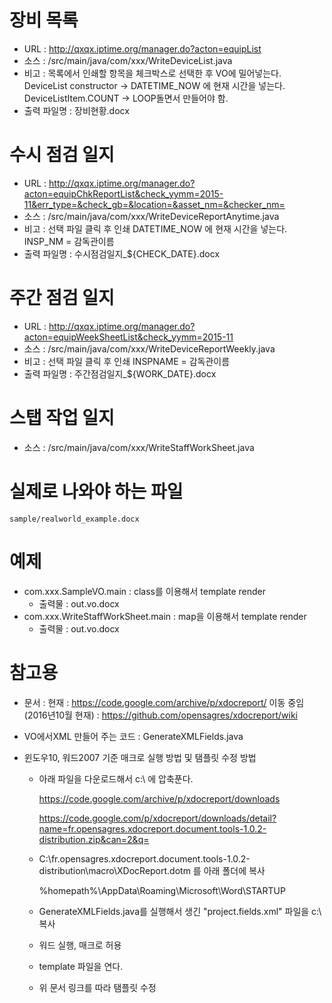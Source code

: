 # 장비 목록
- URL : http://qxqx.iptime.org/manager.do?acton=equipList
- 소스 : /src/main/java/com/xxx/WriteDeviceList.java
- 비고 : 목록에서 인쇄할 항목을 체크박스로 선택한 후 VO에 밀어넣는다.
    DeviceList constructor -> DATETIME_NOW 에 현재 시간을 넣는다.
    DeviceListItem.COUNT -> LOOP돌면서 만들어야 함.
- 출력 파일명 : 장비현황.docx

# 수시 점검 일지
- URL : http://qxqx.iptime.org/manager.do?acton=equipChkReportList&check_yymm=2015-11&err_type=&check_gb=&location=&asset_nm=&checker_nm=
- 소스 : /src/main/java/com/xxx/WriteDeviceReportAnytime.java
- 비고 : 선택 파일 클릭 후 인쇄
    DATETIME_NOW 에 현재 시간을 넣는다. INSP_NM = 감독관이름
- 출력 파일명 : 수시점검일지_${CHECK_DATE}.docx

# 주간 점검 일지
- URL : http://qxqx.iptime.org/manager.do?acton=equipWeekSheetList&check_yymm=2015-11
- 소스 : /src/main/java/com/xxx/WriteDeviceReportWeekly.java
- 비고 : 선택 파일 클릭 후 인쇄
    INSPNAME = 감독관이름
- 출력 파일명 : 주간점검일지_${WORK_DATE}.docx

# 스탭 작업 일지
- 소스 : /src/main/java/com/xxx/WriteStaffWorkSheet.java

# 실제로 나와야 하는 파일

    sample/realworld_example.docx

# 예제

- com.xxx.SampleVO.main : class를 이용해서 template render
    - 출력물 : out.vo.docx
- com.xxx.WriteStaffWorkSheet.main : map을 이용해서 template render
    - 출력물 : out.vo.docx

# 참고용

- 문서 : 
    현재 : <https://code.google.com/archive/p/xdocreport/>
    이동 중임(2016년10월 현재) : <https://github.com/opensagres/xdocreport/wiki>

- VO에서XML 만들어 주는 코드 : GenerateXMLFields.java

- 윈도우10, 워드2007 기준 매크로 실행 방법 및 탬플릿 수정 방법

    - 아래 파일을 다운로드해서 c:\ 에 압축푼다.

        https://code.google.com/archive/p/xdocreport/downloads

        https://code.google.com/p/xdocreport/downloads/detail?name=fr.opensagres.xdocreport.document.tools-1.0.2-distribution.zip&can=2&q=

    - C:\fr.opensagres.xdocreport.document.tools-1.0.2-distribution\macro\XDocReport.dotm 를  아래 폴더에 복사

        %homepath%\AppData\Roaming\Microsoft\Word\STARTUP

    - GenerateXMLFields.java를 실행해서 생긴 "project.fields.xml" 파일을 c:\ 복사

    - 워드 실행, 매크로 허용

    - template 파일을 연다.

    - 위 문서 링크를 따라 탬플릿 수정


